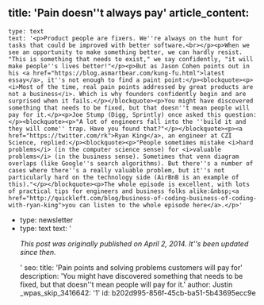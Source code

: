 title: 'Pain doesn''t always pay'
article_content:
  -
    type: text
    text: '<p>Product people are fixers. We''re always on the hunt for tasks that could be improved with better software.<br></p><p>When we see an opportunity to make something better, we can hardly resist. "This is something that needs to exist," we say confidently, "it will make people''s lives better!"</p><p>But as Jason Cohen points out in his <a href="https://blog.asmartbear.com/kung-fu.html">latest essay</a>, it''s not enough to find a paint point:</p><blockquote><p><i>Most of the time, real pain points addressed by great products are not a business</i>. Which is why founders confidently begin and are surprised when it fails.</p></blockquote><p>You might have discovered something that needs to be fixed, but that doesn''t mean people will pay for it.</p><p>Joe Stump (Digg, Sprintly) once asked this question:</p><blockquote><p>"A lot of engineers fall into the ''build it and they will come'' trap. Have you found that?"</p></blockquote><p><a href="https://twitter.com/rk">Ryan King</a>, an engineer at CZI Science, replied:</p><blockquote><p>"People sometimes mistake <i>hard problems</i> (in the computer science sense) for <i>valuable problems</i> (in the business sense). Sometimes that venn diagram overlaps (like Google''s search algorithms). But there''s a number of cases where there''s a really valuable problem, but it''s not particularly hard on the technology side (AirBnB is an example of this)."</p></blockquote><p>The whole episode is excellent, with lots of practical tips for engineers and business folks alike:&nbsp;<a href="http://quickleft.com/blog/business-of-coding-business-of-coding-with-ryan-king">you can listen to the whole episode here</a>.</p>'
  -
    type: newsletter
  -
    type: text
    text: '<p><i>This post was originally published on April 2, 2014. It''s been updated since then.</i></p>'
seo:
  title: 'Pain points and solving problems customers will pay for'
  description: 'You might have discovered something that needs to be fixed, but that doesn''t mean people will pay for it.'
author: Justin
_wpas_skip_3416642: '1'
id: b202d995-856f-45cb-ba51-5b43695ecc9e
